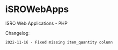 # iSROWebApps
ISRO Web Applications - PHP

Changelog:
```
2022-11-16 - Fixed missing item_quantity column
```
